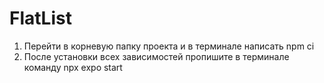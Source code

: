 # FlatList
1. Перейти в корневую папку проекта и в терминале написать npm ci
2. После установки всех зависимостей пропишите в терминале команду npx expo start